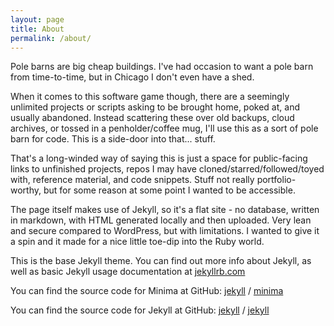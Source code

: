 ```yaml
---
layout: page
title: About
permalink: /about/
---
```


Pole barns are big cheap buildings. I've had occasion to want a pole barn from time-to-time, but in Chicago I don't even have a shed.

When it comes to this software game though, there are a seemingly unlimited projects or scripts asking to be brought home, poked at, and usually abandoned. Instead scattering these over old backups, cloud archives, or tossed in a penholder/coffee mug, I'll use this as a sort of pole barn for code.  This is a side-door into that... stuff.

That's a long-winded way of saying this is just a space for public-facing links to unfinished projects, repos I may have cloned/starred/followed/toyed with, reference material, and code snippets. Stuff not really portfolio-worthy, but for some reason at some point I wanted to be accessible.

The page itself makes use of Jekyll, so it's a flat site -  no database, written in markdown, with HTML generated locally and then uploaded. Very lean and secure compared to WordPress, but with limitations. I wanted to give it a spin and it made for a nice little toe-dip into the Ruby world. 


This is the base Jekyll theme. You can find out more info about Jekyll, as well as basic Jekyll usage documentation at [jekyllrb.com](https://jekyllrb.com/)

You can find the source code for Minima at GitHub:
[jekyll][jekyll-organization] /
[minima](https://github.com/jekyll/minima)

You can find the source code for Jekyll at GitHub:
[jekyll][jekyll-organization] /
[jekyll](https://github.com/jekyll/jekyll)


[jekyll-organization]: https://github.com/jekyll
